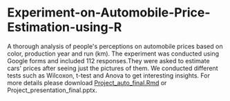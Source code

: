 # Experiment-on-Automobile-Price-Estimation-using-R
A thorough analysis of people's perceptions on automobile prices based on color, production year and run (km). The experiment was conducted using Google forms and included 112 responses.They were asked to estimate cars' prices after seeing just the pictures of them. We conducted different tests such as Wilcoxon, t-test and Anova to get interesting insights. For more details please download <a href="https://github.com/Vazgen-Tadevosyan/Automobile-price-estimation-/blob/master/Project_auto_final.Rmd">Project_auto_final.Rmd</a> or Project_presentation_final.pptx. 
